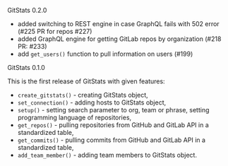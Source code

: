 GitStats 0.2.0

- added switching to REST engine in case GraphQL fails with 502 error (#225 PR for repos #227)
- added GraphQL engine for getting GitLab repos by organization (#218 PR: #233)
- add `get_users()` function to pull information on users (#199)

GitStats 0.1.0

This is the first release of GitStats with given features:

- `create_gitstats()` - creating GitStats object,
- `set_connection()` - adding hosts to GitStats object,
- `setup()` - setting search parameter to org, team or phrase, setting programming language of repositories,
- `get_repos()` - pulling repositories from GitHub and GitLab API in a standardized table,
- `get_commits()` - pulling commits from GitHub and GitLab API in a standardized table,
- `add_team_member()` - adding team members to GitStats object.
